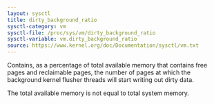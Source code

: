 ```yaml
---
layout: sysctl
title: dirty_background_ratio
sysctl-category: vm
sysctl-file: /proc/sys/vm/dirty_background_ratio
sysctl-variable: vm.dirty_background_ratio
source: https://www.kernel.org/doc/Documentation/sysctl/vm.txt
---
```


Contains, as a percentage of total available memory that contains free pages
and reclaimable pages, the number of pages at which the background kernel
flusher threads will start writing out dirty data.

The total available memory is not equal to total system memory.

